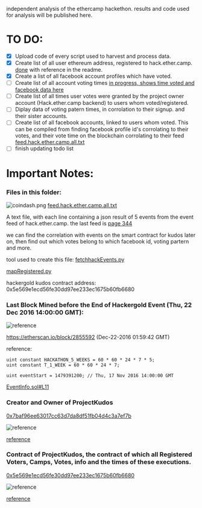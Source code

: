 independent analysis of the ethercamp hackethon. results and code used for analysis will be published here. 

# TO DO:

- [x] Upload code of every script used to harvest and process data.
- [x] Create list of all user ethereum address, registered to hack.ether.camp. [done](https://github.com/artchain/artchain/blob/master/hackethon/feed.hack.ether.camp.all.txt) with reference in the readme.
- [x] Create a list of all facebook account profiles which have voted.
- [ ] Create list of all account voting times [in progress, shows time voted and facebook data here](https://github.com/artchain/artchain/blob/master/hackethon/numberofVotes.py)
- [ ] Create list of all times user votes were granted by the project owner account (Hack.ether.camp backend) to users whom voted/registered.
- [ ] Diplay data of voting patern times, in corrolation to their signup. and their sister accounts.
- [ ] Create list of all facebook accounts, linked to users whom voted. This can be compiled from finding facebook profile id's corrolating to their votes, and their vote time on the blockchain corrolating to their feed [feed.hack.ether.camp.all.txt](https://github.com/artchain/artchain/blob/master/hackethon/feed.hack.ether.camp.all.txt) 
- [ ] finish updating todo list

# Important Notes:

### Files in this folder:
![coindash.png](https://github.com/artchain/artchain/blob/master/hackethon/images/coindash.png)
[feed.hack.ether.camp.all.txt](https://github.com/artchain/artchain/blob/master/hackethon/feed.hack.ether.camp.all.txt)

 A text file, with each line containing a json result of 5 events from the event feed of hack.ether.camp. the last feed is [page 344](https://hack.ether.camp/api/feed?group=ALL&page=344)

we can find the correlation with events on the smart contract for kudos later on, then find out which votes belong to which facebook id, voting partern and more.

tool used to create this file: [fetchhackEvents.py](https://github.com/artchain/artchain/blob/master/hackethon/fetchhackEvents.py)


[mapRegistered.py](https://github.com/artchain/artchain/blob/master/hackethon/mapRegistered.py)

hackergold kudos contract address: 0x5e569e1ecd56fe30dd97ee233ec1675b60fb6680


### Last Block Mined before the End of Hackergold Event (Thu, 22 Dec 2016 14:00:00 GMT):

![reference](https://raw.githubusercontent.com/artchain/artchain/master/hackethon/images/lastminedbeforeeventend.PNG)

https://etherscan.io/block/2855592 (Dec-22-2016 01:59:42 GMT)

reference:
   
    uint constant HACKATHON_5_WEEKS = 60 * 60 * 24 * 7 * 5;
    uint constant T_1_WEEK = 60 * 60 * 24 * 7;

    uint eventStart = 1479391200; // Thu, 17 Nov 2016 14:00:00 GMT
    
[EventInfo.sol#L11](https://github.com/artchain/artchain/blob/master/contract/DST/EventInfo.sol#L11)

### Creator and Owner of ProjectKudos

[0x7baf96ee63017cc63d7da8df51fb04d4c3a7ef7b](https://etherscan.io/address/0x7baf96ee63017cc63d7da8df51fb04d4c3a7ef7b)

![reference](https://raw.githubusercontent.com/artchain/artchain/master/hackethon/images/txinfo.PNG)

[reference](https://etherscan.io/tx/0x3a732ee2f56b0ee7a8f6f74d5f99ec5b3d0632f31603460cd1eda0f957b2512e)

### Contract of ProjectKudos, the contract of which all Registered Voters, Camps, Votes, info and the times of these executions.

[0x5e569e1ecd56fe30dd97ee233ec1675b60fb6680](https://etherscan.io/address/0x5e569e1ecd56fe30dd97ee233ec1675b60fb6680)

![reference](https://raw.githubusercontent.com/artchain/artchain/master/hackethon/images/projectkudoscontract.PNG)

[reference](https://etherscan.io/address/0x5e569e1ecd56fe30dd97ee233ec1675b60fb6680#code)

